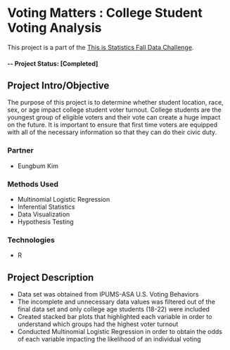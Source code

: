 # Voting Matters : College Student Voting Analysis
This project is a part of the [This is Statistics Fall Data Challenge](https://thisisstatistics.org/falldatachallenge/).

#### -- Project Status: [Completed]

## Project Intro/Objective
The purpose of this project is to determine whether student location, race, sex, or age impact college student voter turnout. College students are the youngest group of eligible voters and their vote can create a huge impact on the future. It is important to ensure that first time voters are equipped with all of the necessary information so that they can do their civic duty.

### Partner
* Eungbum Kim

### Methods Used
* Multinomial Logistic Regression
* Inferential Statistics
* Data Visualization
* Hypothesis Testing

### Technologies
* R 

## Project Description
* Data set was obtained from IPUMS-ASA U.S. Voting Behaviors 
* The incomplete and unnecessary data values was filtered out of the final data set and only college age students (18-22) were included
* Created stacked bar plots that highlighted each variable in order to understand which groups had the highest voter turnout
* Conducted Multinomial Logistic Regression in order to obtain the odds of each variable impacting the likelihood of an individual voting
